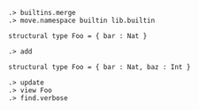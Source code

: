 ```ucm
.> builtins.merge
.> move.namespace builtin lib.builtin
```

```unison
structural type Foo = { bar : Nat }
```

```ucm
.> add
```

```unison
structural type Foo = { bar : Nat, baz : Int }
```

```ucm
.> update
.> view Foo
.> find.verbose
```

